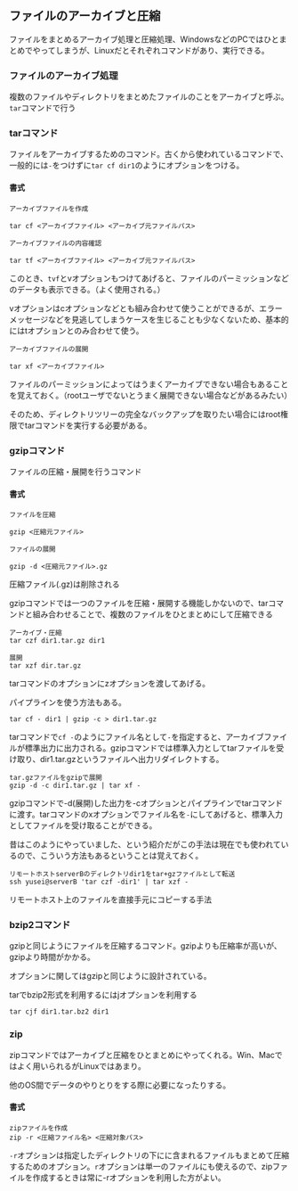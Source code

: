 ## ファイルのアーカイブと圧縮

ファイルをまとめるアーカイブ処理と圧縮処理、WindowsなどのPCではひとまとめでやってしまうが、Linuxだとそれぞれコマンドがあり、実行できる。

### ファイルのアーカイブ処理

複数のファイルやディレクトリをまとめたファイルのことをアーカイブと呼ぶ。`tar`コマンドで行う

### tarコマンド

ファイルをアーカイブするためのコマンド。古くから使われているコマンドで、一般的には`-`をつけずに`tar cf dir1`のようにオプションをつける。

#### 書式


``` 
アーカイブファイルを作成

tar cf <アーカイブファイル> <アーカイブ元ファイルパス>
```

```
アーカイブファイルの内容確認

tar tf <アーカイブファイル> <アーカイブ元ファイルパス>
```

このとき、`tvf`とvオプションもつけてあげると、ファイルのパーミッションなどのデータも表示できる。（よく使用される。）

vオプションはcオプションなどとも組み合わせて使うことができるが、エラーメッセージなどを見逃してしまうケースを生じることも少なくないため、基本的にはtオプションとのみ合わせて使う。

```
アーカイブファイルの展開

tar xf <アーカイブファイル>
```

ファイルのパーミッションによってはうまくアーカイブできない場合もあることを覚えておく。（rootユーザでないとうまく展開できない場合などがあるみたい）

そのため、ディレクトリツリーの完全なバックアップを取りたい場合にはroot権限でtarコマンドを実行する必要がある。


### gzipコマンド

ファイルの圧縮・展開を行うコマンド

#### 書式

```
ファイルを圧縮

gzip <圧縮元ファイル>
```

```
ファイルの展開

gzip -d <圧縮元ファイル>.gz
```
圧縮ファイル(.gz)は削除される

gzipコマンドでは一つのファイルを圧縮・展開する機能しかないので、tarコマンドと組み合わせることで、複数のファイルをひとまとめにして圧縮できる

```
アーカイブ・圧縮
tar czf dir1.tar.gz dir1

展開
tar xzf dir.tar.gz
```
tarコマンドのオプションにzオプションを渡してあげる。


パイプラインを使う方法もある。

```
tar cf - dir1 | gzip -c > dir1.tar.gz
```
tarコマンドで`cf -`のようにファイル名として`-`を指定すると、アーカイブファイルが標準出力に出力される。gzipコマンドでは標準入力としてtarファイルを受け取り、dir1.tar.gzというファイルへ出力リダイレクトする。

```
tar.gzファイルをgzipで展開
gzip -d -c dir1.tar.gz | tar xf -
```
gzipコマンドで-d(展開)した出力を-cオプションとパイプラインでtarコマンドに渡す。tarコマンドのxオプションでファイル名を`-`にしてあげると、標準入力としてファイルを受け取ることができる。

昔はこのようにやっていました、という紹介だがこの手法は現在でも使われているので、こういう方法もあるということは覚えておく。


```
リモートホストserverBのディレクトリdir1をtar+gzファイルとして転送
ssh yusei@serverB 'tar czf -dir1' | tar xzf -
```
リモートホスト上のファイルを直接手元にコピーする手法


### bzip2コマンド

gzipと同じようにファイルを圧縮するコマンド。gzipよりも圧縮率が高いが、gzipより時間がかかる。

オプションに関してはgzipと同じように設計されている。

tarでbzip2形式を利用するにはjオプションを利用する

```
tar cjf dir1.tar.bz2 dir1
```

### zip

zipコマンドではアーカイブと圧縮をひとまとめにやってくれる。Win、Macではよく用いられるがLinuxではあまり。

他のOS間でデータのやりとりをする際に必要になったりする。

#### 書式


```
zipファイルを作成
zip -r <圧縮ファイル名> <圧縮対象パス>
```

`-r`オプションは指定したディレクトリの下にに含まれるファイルもまとめて圧縮するためのオプション。`r`オプションは単一のファイルにも使えるので、zipファイルを作成するときは常に-rオプションを利用した方がよい。









